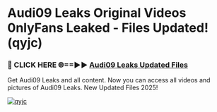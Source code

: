 # Audi09 Leaks Original Videos 0nlyFans Leaked - Files Updated! (qyjc)

<h3>🔴 CLICK HERE 🌐==►► <a href="https://tinyurl.com/4seja8ks" rel="nofollow">Audi09 Leaks Updated Files</a></h3>

Get Audi09 Leaks and all content. Now you can access all videos and pictures of Audi09 Leaks. New Updated Files 2025!

[![qyjc](https://i.imgur.com/EWjZXRe.gif)](https://tinyurl.com/4seja8ks)
